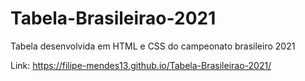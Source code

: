 # Tabela-Brasileirao-2021
Tabela desenvolvida em HTML e CSS do campeonato brasileiro 2021

Link: https://filipe-mendes13.github.io/Tabela-Brasileirao-2021/
